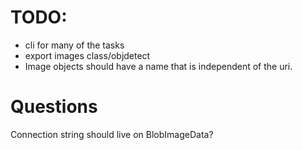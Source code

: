 # TODO:
- cli for many of the tasks
- export images class/objdetect
- Image objects should have a name that is independent of the uri.

# Questions
Connection string should live on BlobImageData?
